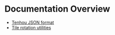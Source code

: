 # Documentation Overview

- [Tenhou JSON format](tenhou-json.md)
- [Tile rotation utilities](rotation-utils.md)
